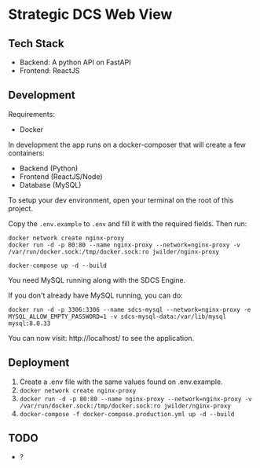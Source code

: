 # Strategic DCS Web View

## Tech Stack

- Backend: A python API on FastAPI
- Frontend: ReactJS

## Development

Requirements:
- Docker

In development the app runs on a docker-composer that will create a few containers:

 - Backend (Python)
 - Frontend (ReactJS/Node)
 - Database (MySQL)

To setup your dev environment, open your terminal on the root of this project.


Copy the `.env.example` to `.env` and fill it with the required fields. Then run:

```
docker network create nginx-proxy
docker run -d -p 80:80 --name nginx-proxy --network=nginx-proxy -v /var/run/docker.sock:/tmp/docker.sock:ro jwilder/nginx-proxy

docker-compose up -d --build
```

You need MySQL running along with the SDCS Engine.

If you don't already have MySQL running, you can do:

`docker run -d -p 3306:3306 --name sdcs-mysql --network=nginx-proxy -e MYSQL_ALLOW_EMPTY_PASSWORD=1 -v sdcs-mysql-data:/var/lib/mysql mysql:8.0.33`

You can now visit: http://localhost/ to see the application.

## Deployment

1. Create a .env file with the same values found on .env.example.
1. `docker network create nginx-proxy`
1. `docker run -d -p 80:80 --name nginx-proxy --network=nginx-proxy -v /var/run/docker.sock:/tmp/docker.sock:ro jwilder/nginx-proxy`
1. `docker-compose -f docker-compose.production.yml up -d --build`

## TODO

- ?
